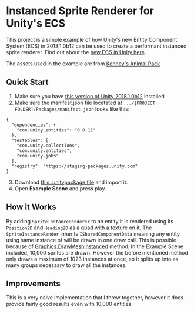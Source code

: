 # Instanced Sprite Renderer for Unity's ECS

This project is a simple example of how Unity's new Entity Component System (ECS) in 2018.1.0b12 can be used to create a performant instanced sprite renderer. Find out about the [new ECS in Unity here](https://github.com/Unity-Technologies/EntityComponentSystemSamples).

The assets used in the example are from [Kenney's Animal Pack](https://kenney.nl/)

## Quick Start
1. Make sure you have [this version of Unity 2018.1.0b12](https://beta.unity3d.com/download/ed1bf90b40e6/public_download.html) installed
2. Make sure the manifest.json file locatated at `.../[PROJECT FOLDER]/Packages/manifest.json` looks like this:
```
{
  "dependencies": {
    "com.unity.entities": "0.0.11"
  },
  "testables": [
    "com.unity.collections",
    "com.unity.entities",
    "com.unity.jobs"
  ],
  "registry": "https://staging-packages.unity.com"
}
```
3. Download [this .unitypackage file](https://github.com/toinfiniityandbeyond/ecs-instanced-sprite-renderer/releases/download/0.1/ECS.Instanced.Sprite.Renderer.unitypackage) and import it.
4. Open **Example Scene** and press play.

## How it Works
By adding `SpriteInstanceRenderer` to an entity it is rendered using its `Position2D` and `Heading2D` as a quad with a texture on it.  The `SpriteInstanceRender` inherits `ISharedComponentData` meaning any entity using same instance of will be drawn in one draw call. This is possible because of [Graphics.DrawMeshInstanced](https://docs.unity3d.com/ScriptReference/Graphics.DrawMeshInstanced.html) method. In the Example Scene included, 10,000 sprites are drawn. However the before mentioned method only draws a maximum of 1023 instances at once, so it splits up into as many groups necesaary to draw all the instances.

## Improvements
This is a very naive implementation that I threw together, however it does provide fairly good results even with 10,000 entities.

